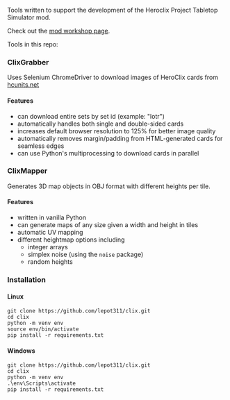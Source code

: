 Tools written to support the development of the Heroclix Project Tabletop Simulator mod.

Check out the [mod workshop page](https://steamcommunity.com/sharedfiles/filedetails/?id=2428888102).

Tools in this repo:

### ClixGrabber
Uses Selenium ChromeDriver to download images of HeroClix cards from [hcunits.net](http://hcunits.net)

#### Features
- can download entire sets by set id (example: "lotr")
- automatically handles both single and double-sided cards
- increases default browser resolution to 125% for better image quality
- automatically removes margin/padding from HTML-generated cards for seamless edges
- can use Python's multiprocessing to download cards in parallel

### ClixMapper
Generates 3D map objects in OBJ format with different heights per tile.

#### Features
- written in vanilla Python
- can generate maps of any size given a width and height in tiles
- automatic UV mapping
- different heightmap options including
  - integer arrays
  - simplex noise (using the `noise` package)
  - random heights

### Installation
#### Linux
```
git clone https://github.com/lepot311/clix.git
cd clix
python -m venv env
source env/bin/activate
pip install -r requirements.txt
```
#### Windows
```
git clone https://github.com/lepot311/clix.git
cd clix
python -m venv env
.\env\Scripts\activate
pip install -r requirements.txt
```